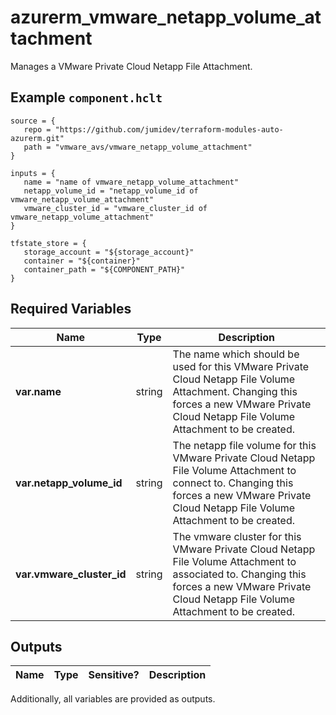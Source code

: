 # azurerm_vmware_netapp_volume_attachment

Manages a VMware Private Cloud Netapp File Attachment.

## Example `component.hclt`

```hcl
source = {
   repo = "https://github.com/jumidev/terraform-modules-auto-azurerm.git" 
   path = "vmware_avs/vmware_netapp_volume_attachment" 
}

inputs = {
   name = "name of vmware_netapp_volume_attachment" 
   netapp_volume_id = "netapp_volume_id of vmware_netapp_volume_attachment" 
   vmware_cluster_id = "vmware_cluster_id of vmware_netapp_volume_attachment" 
}

tfstate_store = {
   storage_account = "${storage_account}" 
   container = "${container}" 
   container_path = "${COMPONENT_PATH}" 
}

```

## Required Variables

| Name | Type |  Description |
| ---- | --------- |  ----------- |
| **var.name** | string |  The name which should be used for this VMware Private Cloud Netapp File Volume Attachment. Changing this forces a new VMware Private Cloud Netapp File Volume Attachment to be created. | 
| **var.netapp_volume_id** | string |  The netapp file volume for this VMware Private Cloud Netapp File Volume Attachment to connect to. Changing this forces a new VMware Private Cloud Netapp File Volume Attachment to be created. | 
| **var.vmware_cluster_id** | string |  The vmware cluster for this VMware Private Cloud Netapp File Volume Attachment to associated to. Changing this forces a new VMware Private Cloud Netapp File Volume Attachment to be created. | 



## Outputs

| Name | Type | Sensitive? | Description |
| ---- | ---- | --------- | --------- |

Additionally, all variables are provided as outputs.
